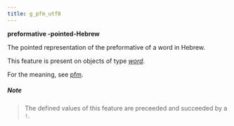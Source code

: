 ```yaml
---
title: g_pfm_utf8
---
```


**preformative -pointed-Hebrew**


The pointed representation of the preformative of a word in Hebrew.

This feature is present on objects of type [*word*](otype).

For the meaning, see [pfm](pfm).

##### Note
> The defined values of this feature are preceeded and succeeded by a `!`.



